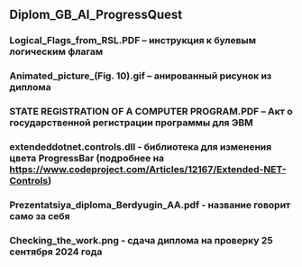## Diplom_GB_AI_ProgressQuest
### Logical_Flags_from_RSL.PDF – инструкция к булевым логическим флагам
### Animated_picture_(Fig. 10).gif – анированный рисунок из диплома
### STATE REGISTRATION OF A COMPUTER PROGRAM.PDF – Акт о государственной регистрации программы для ЭВМ
### extendeddotnet.controls.dll - библиотека для изменения цвета ProgressBar (подробнее на https://www.codeproject.com/Articles/12167/Extended-NET-Controls)
### Prezentatsiya_diploma_Berdyugin_AA.pdf - название говорит само за себя
### Checking_the_work.png - сдача диплома на проверку 25 сентября 2024 года

